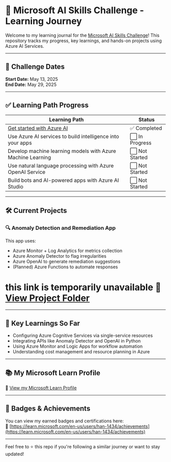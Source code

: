 # 🚀 Microsoft AI Skills Challenge - Learning Journey

Welcome to my learning journal for the [Microsoft AI Skills Challenge](https://aka.ms/aiskillschallenge)! This repository tracks my progress, key learnings, and hands-on projects using Azure AI Services.

---

## 📅 Challenge Dates
**Start Date:** May 13, 2025  
**End Date:** May 29, 2025

---

## ✅ Learning Path Progress

| Learning Path                                                                 | Status     |
|-------------------------------------------------------------------------------|------------|
| [Get started with Azure AI](https://learn.microsoft.com/training/paths/get-started-azure-ai/) | ✅ Completed |
| Use Azure AI services to build intelligence into your apps                   | ⬜ In Progress |
| Develop machine learning models with Azure Machine Learning                  | ⬜ Not Started |
| Use natural language processing with Azure OpenAI Service                    | ⬜ Not Started |
| Build bots and AI-powered apps with Azure AI Studio                          | ⬜ Not Started |

---

## 🛠️ Current Projects

### 🔍 Anomaly Detection and Remediation App

This app uses:
- Azure Monitor + Log Analytics for metrics collection
- Azure Anomaly Detector to flag irregularities
- Azure OpenAI to generate remediation suggestions
- (Planned) Azure Functions to automate responses

# this link is temporarily unavailable 📁 [View Project Folder](./projects/anomaly-detector-app) #

---

## 🧠 Key Learnings So Far

- Configuring Azure Cognitive Services via single-service resources
- Integrating APIs like Anomaly Detector and OpenAI in Python
- Using Azure Monitor and Logic Apps for workflow automation
- Understanding cost management and resource planning in Azure

---

## 📚 My Microsoft Learn Profile
🔗 [View my Microsoft Learn Profile](https://learn.microsoft.com/en-us/users/han-1434/)

---
## 🏅 Badges & Achievements

You can view my earned badges and certifications here:  
🔗 [https://learn.microsoft.com/en-us/users/han-1434/achievements](https://learn.microsoft.com/en-us/users/han-1434/achievements)

---

Feel free to ⭐ this repo if you're following a similar journey or want to stay updated!
